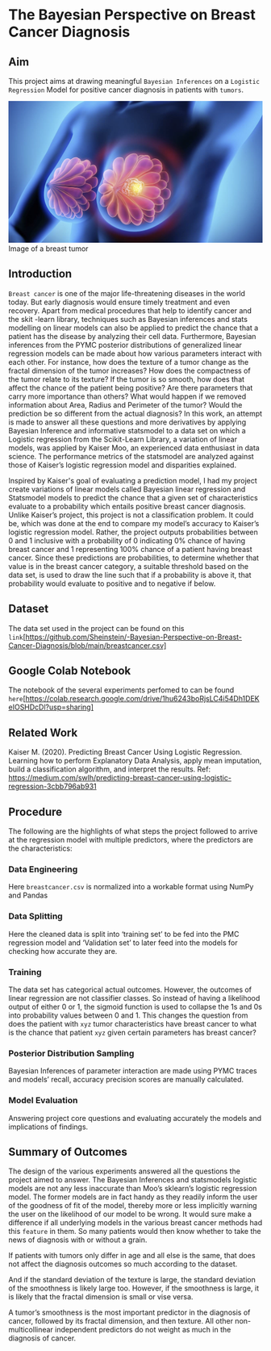 # The Bayesian Perspective on Breast Cancer Diagnosis

## Aim

This project aims at drawing meaningful  `Bayesian Inferences` on a `Logistic Regression` Model for positive cancer diagnosis in patients with `tumors`.

![alt tag](https://github.com/Sheinstein/-Bayesian-Perspective-on-Breast-Cancer-Diagnosis/blob/main/bresast:c.png)
Image of a breast tumor


## Introduction 

`Breast cancer` is one of the major life-threatening diseases in the world today. But early diagnosis would ensure timely treatment and even recovery. Apart from medical procedures that help to identify cancer and the skit -learn library, techniques such as Bayesian inferences and stats modelling on linear models can also  be applied to predict the chance that a patient has the disease by analyzing their cell data. Furthermore, Bayesian inferences from the PYMC posterior distributions of generalized linear regression models can be made about how various parameters interact with each other. For instance, how does the texture of a tumor change as the fractal dimension of the tumor increases?  How does the compactness of the tumor relate to its texture? If the tumor is so smooth, how does that affect the chance of the patient being positive? Are there parameters that carry more importance than others? What would happen if we removed information about Area, Radius  and Perimeter of the tumor? Would the prediction be so different from the actual diagnosis? In this work, an attempt is made to answer all these questions and more derivatives by applying Bayesian Inference and informative statsmodel  to a data set on which a Logistic regression from the Scikit-Learn Library, a variation of linear models, was applied by Kaiser Moo, an experienced data enthusiast in data science. The performance metrics of the statsmodel are analyzed against those of Kaiser’s logistic regression model and disparities explained.

Inspired by Kaiser's goal of evaluating a prediction model, I had my project create variations of linear models called Bayesian linear regression and Statsmodel models to predict the chance that a given set of characteristics evaluate to a probability which entails positive breast cancer diagnosis. Unlike Kaiser’s project, this project is not a classification problem. It could be, which was done at the end to compare my model’s accuracy to Kaiser’s logistic regression model. Rather, the project outputs probabilities between 0 and 1 inclusive with a probability of 0 indicating 0% chance of having breast cancer and 1 representing 100% chance of a patient having breast cancer. Since these predictions are probabilities, to determine whether that value is in the breast cancer category, a suitable threshold based on the data set, is used to draw the line such that if a probability is above it, that probability would evaluate to positive and to negative if below.


##  Dataset

The  data set used in the project can be found on this `link`[https://github.com/Sheinstein/-Bayesian-Perspective-on-Breast-Cancer-Diagnosis/blob/main/breastcancer.csv]


## Google Colab Notebook

The notebook of the several experiments perfomed to can be found `here`[https://colab.research.google.com/drive/1hu6243boRjsLC4i54Dh1DEKeIOSHDcDl?usp=sharing]


## Related Work

Kaiser M. (2020). Predicting Breast Cancer Using Logistic Regression. Learning how to perform Explanatory Data Analysis, apply mean imputation, build a classification algorithm, and interpret the results. Ref: https://medium.com/swlh/predicting-breast-cancer-using-logistic-regression-3cbb796ab931
 

## Procedure

The following are the highlights of what steps the project followed to arrive at the regression model with multiple predictors, where the predictors are the characteristics:
 
### Data Engineering

Here `breastcancer.csv` is normalized into a workable format using NumPy and Pandas

### Data Splitting

Here the cleaned data is split into ‘training set’ to be fed into the PMC regression model and ‘Validation set’ to later feed into the models for checking how accurate they are.

### Training

The data set has categorical actual outcomes. However, the outcomes of linear regression are not classifier classes. So instead of having a likelihood output of either 0 or 1, the sigmoid function is used to collapse the 1s and 0s into probability values between 0 and 1. This changes the question from does the patient with `xyz` tumor characteristics have breast cancer to what is the chance that patient `xyz` given certain parameters has breast cancer? 

### Posterior Distribution Sampling

Bayesian Inferences of parameter interaction are made using PYMC traces and models’ recall, accuracy precision scores are manually calculated.


### Model Evaluation

Answering project core questions and evaluating accurately the models and implications of findings.
 

## Summary of Outcomes

The design of the various experiments answered all the questions the project aimed to answer. The Bayesian Inferences and statsmodels logistic models are not any less inaccurate than Moo’s sklearn’s logistic regression model. The former models are in fact handy as they readily inform the user of the goodness of fit of the model, thereby more or less implicitly warning the user on the likelihood of our model to be wrong. It would sure make a difference if all underlying models in the various breast cancer methods had this `feature` in them. So many patients would then know whether to take the news of diagnosis with or without a grain. 

If patients with tumors only differ in age and all else is the same, that does not affect the diagnosis outcomes so much according to the dataset. 

And if the standard deviation of the texture is large, the standard deviation of the smoothness is likely large too. However, if the smoothness is large, it is likely that the fractal dimension is small or vise versa. 

A tumor’s smoothness is the most important predictor in the diagnosis of cancer, followed by its fractal dimension, and then texture. All other non-multicollinear independent predictors do not weight as much in the diagnosis of cancer.


